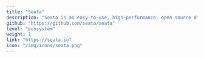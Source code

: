 ```yaml
---
title: "Seata"
description: "Seata is an easy-to-use, high-performance, open source distributed transaction solution."
github: "https://github.com/seata/seata"
level: "ecosystem"
weight: 1
link: "https://seata.io"
icon: "/img/icons/seata.png"
---
```

